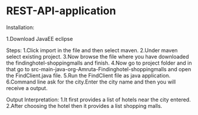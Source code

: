 # REST-API-application
Installation:

1.Download JavaEE eclipse

Steps:
1.Click import in the file and then select maven.
2.Under maven select existing project.
3.Now browse the file where you have downloaded the findinghotel-shoppingmalls and finish.
4.Now go to project folder and in that go to src-main-java-org-Amruta-Findinghotel-shoppingmalls and open the FindClient.java file.
5.Run the FindClient file as java application.
6.Command line ask for the city.Enter the city name and then you will receive a output.

Output Interpretation:
1.It first provides a list of hotels near the city entered.
2.After choosing the hotel then it provides a list shopping malls.
